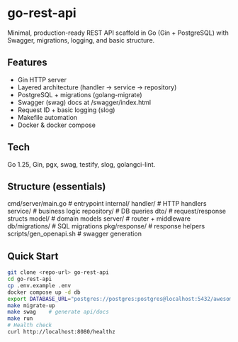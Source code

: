 # go-rest-api

Minimal, production-ready REST API scaffold in Go (Gin + PostgreSQL) with Swagger, migrations, logging, and basic structure.

## Features
- Gin HTTP server
- Layered architecture (handler → service → repository)
- PostgreSQL + migrations (golang-migrate)
- Swagger (swag) docs at /swagger/index.html
- Request ID + basic logging (slog)
- Makefile automation
- Docker & docker compose

## Tech
Go 1.25, Gin, pgx, swag, testify, slog, golangci-lint.

## Structure (essentials)
cmd/server/main.go         # entrypoint
internal/
handler/                 # HTTP handlers
service/                 # business logic
repository/              # DB queries
dto/                     # request/response structs
model/                   # domain models
server/                  # router + middleware
db/migrations/           # SQL migrations
pkg/response/              # response helpers
scripts/gen_openapi.sh     # swagger generation

## Quick Start
```bash
git clone <repo-url> go-rest-api
cd go-rest-api
cp .env.example .env
docker compose up -d db
export DATABASE_URL="postgres://postgres:postgres@localhost:5432/awesome?sslmode=disable"
make migrate-up
make swag    # generate api/docs
make run
# Health check
curl http://localhost:8080/healthz